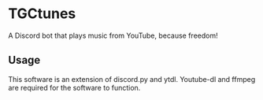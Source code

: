 # TGCtunes
A Discord bot that plays music from YouTube, because freedom!



Usage
-----
This software is an extension of discord.py and ytdl. Youtube-dl and ffmpeg are required for the software to function.
